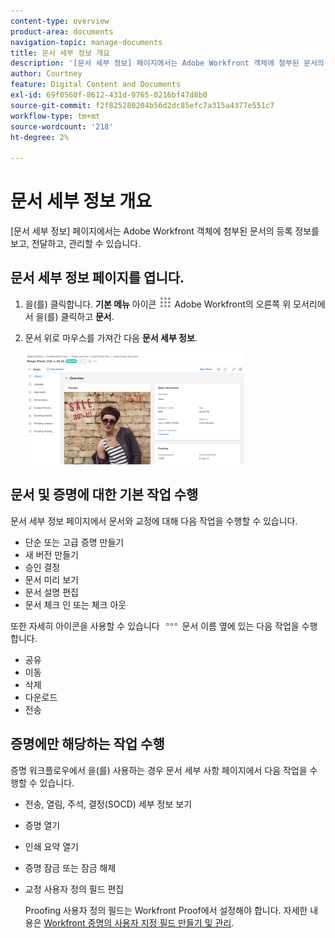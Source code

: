 ```yaml
---
content-type: overview
product-area: documents
navigation-topic: manage-documents
title: 문서 세부 정보 개요
description: '[문서 세부 정보] 페이지에서는 Adobe Workfront 객체에 첨부된 문서의 등록 정보를 보고, 전달하고, 관리할 수 있습니다.'
author: Courtney
feature: Digital Content and Documents
exl-id: 69f0560f-8612-431d-9765-0216bf47d8b0
source-git-commit: f2f825280204b56d2dc85efc7a315a4377e551c7
workflow-type: tm+mt
source-wordcount: '218'
ht-degree: 2%

---
```


# 문서 세부 정보 개요

[문서 세부 정보] 페이지에서는 Adobe Workfront 객체에 첨부된 문서의 등록 정보를 보고, 전달하고, 관리할 수 있습니다.

## 문서 세부 정보 페이지를 엽니다.

1. 을(를) 클릭합니다. **기본 메뉴** 아이콘 ![](assets/main-menu-icon.png) Adobe Workfront의 오른쪽 위 모서리에서 을(를) 클릭하고 **문서**.

1. 문서 위로 마우스를 가져간 다음 **문서 세부 정보**.

   ![](assets/document-details-350x179.png)

## 문서 및 증명에 대한 기본 작업 수행

문서 세부 정보 페이지에서 문서와 교정에 대해 다음 작업을 수행할 수 있습니다.

* 단순 또는 고급 증명 만들기
* 새 버전 만들기
* 승인 결정
* 문서 미리 보기
* 문서 설명 편집
* 문서 체크 인 또는 체크 아웃

또한 자세히 아이콘을 사용할 수 있습니다 ![](assets/more-icon.png) 문서 이름 옆에 있는 다음 작업을 수행합니다.

* 공유
* 이동
* 삭제
* 다운로드
* 전송

## 증명에만 해당하는 작업 수행

증명 워크플로우에서 을(를) 사용하는 경우 문서 세부 사항 페이지에서 다음 작업을 수행할 수 있습니다.

* 전송, 열림, 주석, 결정(SOCD) 세부 정보 보기
* 증명 열기
* 인쇄 요약 열기
* 증명 잠금 또는 잠금 해제
* 교정 사용자 정의 필드 편집

   Proofing 사용자 정의 필드는 Workfront Proof에서 설정해야 합니다. 자세한 내용은 [Workfront 증명의 사용자 지정 필드 만들기 및 관리](../../workfront-proof/wp-acct-admin/account-settings/create-and-manage-custom-fields.md).
